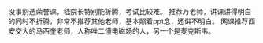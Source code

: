 没事别选荣誉课，嵇院长特别能折腾，考试比较难。
推荐万老师，讲课讲得明白的同时不折腾，非常不推荐其他老师，基本照着ppt念，还讲不明白。
网课推荐西安交大的马西奎老师，人称唯二懂电磁场的人，另一个是麦克斯韦。

